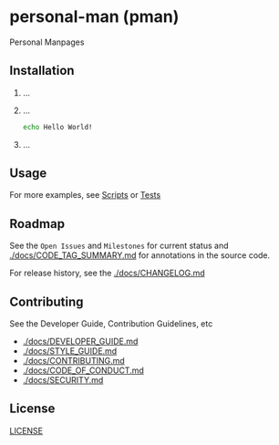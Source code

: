 # personal-man (pman)

Personal Manpages

<!-- TODO: See https://github.com/KyleKing/calcipy/issues/38 -->

## Installation

1. ...

1. ...

   ```sh
   echo Hello World!
   ```

1. ...

## Usage

<!-- TODO: Show an example (screenshots, terminal recording, etc.) -->

For more examples, see [Scripts](https://github.com/kyleking/pman/scripts) or [Tests](https://github.com/kyleking/pman/tests)

## Roadmap

See the `Open Issues` and `Milestones` for current status and [./docs/CODE_TAG_SUMMARY.md](./docs/CODE_TAG_SUMMARY.md) for annotations in the source code.

For release history, see the [./docs/CHANGELOG.md](./docs/CHANGELOG.md)

## Contributing

See the Developer Guide, Contribution Guidelines, etc

- [./docs/DEVELOPER_GUIDE.md](./docs/DEVELOPER_GUIDE.md)
- [./docs/STYLE_GUIDE.md](./docs/STYLE_GUIDE.md)
- [./docs/CONTRIBUTING.md](./docs/CONTRIBUTING.md)
- [./docs/CODE_OF_CONDUCT.md](./docs/CODE_OF_CONDUCT.md)
- [./docs/SECURITY.md](./docs/SECURITY.md)

## License

[LICENSE](https://github.com/kyleking/pman/LICENSE)
